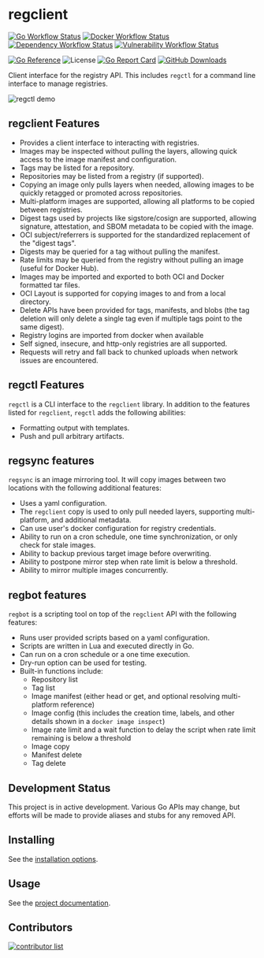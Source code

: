 # regclient

[![Go Workflow Status](https://img.shields.io/github/actions/workflow/status/regclient/regclient/go.yml?branch=main&label=Go%20build)](https://github.com/regclient/regclient/actions/workflows/go.yml)
[![Docker Workflow Status](https://img.shields.io/github/actions/workflow/status/regclient/regclient/docker.yml?branch=main&label=Docker%20build)](https://github.com/regclient/regclient/actions/workflows/docker.yml)
[![Dependency Workflow Status](https://img.shields.io/github/actions/workflow/status/regclient/regclient/version-check.yml?branch=main&label=Dependency%20check)](https://github.com/regclient/regclient/actions/workflows/version-check.yml)
[![Vulnerability Workflow Status](https://img.shields.io/github/actions/workflow/status/regclient/regclient/vulnscans.yml?branch=main&label=Vulnerability%20check)](https://github.com/regclient/regclient/actions/workflows/vulnscans.yml)

[![Go Reference](https://pkg.go.dev/badge/github.com/regclient/regclient.svg)](https://pkg.go.dev/github.com/regclient/regclient)
![License](https://img.shields.io/github/license/regclient/regclient)
[![Go Report Card](https://goreportcard.com/badge/github.com/regclient/regclient)](https://goreportcard.com/report/github.com/regclient/regclient)
[![GitHub Downloads](https://img.shields.io/github/downloads/regclient/regclient/total?label=GitHub%20downloads)](https://github.com/regclient/regclient/releases)

Client interface for the registry API.
This includes `regctl` for a command line interface to manage registries.

![regctl demo](docs/demo.gif)

## regclient Features

- Provides a client interface to interacting with registries.
- Images may be inspected without pulling the layers, allowing quick access to the image manifest and configuration.
- Tags may be listed for a repository.
- Repositories may be listed from a registry (if supported).
- Copying an image only pulls layers when needed, allowing images to be quickly retagged or promoted across repositories.
- Multi-platform images are supported, allowing all platforms to be copied between registries.
- Digest tags used by projects like sigstore/cosign are supported, allowing signature, attestation, and SBOM metadata to be copied with the image.
- OCI subject/referrers is supported for the standardized replacement of the "digest tags".
- Digests may be queried for a tag without pulling the manifest.
- Rate limits may be queried from the registry without pulling an image (useful for Docker Hub).
- Images may be imported and exported to both OCI and Docker formatted tar files.
- OCI Layout is supported for copying images to and from a local directory.
- Delete APIs have been provided for tags, manifests, and blobs (the tag deletion will only delete a single tag even if multiple tags point to the same digest).
- Registry logins are imported from docker when available
- Self signed, insecure, and http-only registries are all supported.
- Requests will retry and fall back to chunked uploads when network issues are encountered.

## regctl Features

`regctl` is a CLI interface to the `regclient` library.
In addition to the features listed for `regclient`, `regctl` adds the following abilities:

- Formatting output with templates.
- Push and pull arbitrary artifacts.

## regsync features

`regsync` is an image mirroring tool.
It will copy images between two locations with the following additional features:

- Uses a yaml configuration.
- The `regclient` copy is used to only pull needed layers, supporting multi-platform, and additional metadata.
- Can use user's docker configuration for registry credentials.
- Ability to run on a cron schedule, one time synchronization, or only check for stale images.
- Ability to backup previous target image before overwriting.
- Ability to postpone mirror step when rate limit is below a threshold.
- Ability to mirror multiple images concurrently.

## regbot features

`regbot` is a scripting tool on top of the `regclient` API with the following features:

- Runs user provided scripts based on a yaml configuration.
- Scripts are written in Lua and executed directly in Go.
- Can run on a cron schedule or a one time execution.
- Dry-run option can be used for testing.
- Built-in functions include:
  - Repository list
  - Tag list
  - Image manifest (either head or get, and optional resolving multi-platform reference)
  - Image config (this includes the creation time, labels, and other details shown in a `docker image inspect`)
  - Image rate limit and a wait function to delay the script when rate limit remaining is below a threshold
  - Image copy
  - Manifest delete
  - Tag delete

## Development Status

This project is in active development.
Various Go APIs may change, but efforts will be made to provide aliases and stubs for any removed API.

## Installing

See the [installation options](docs/install.md).

## Usage

See the [project documentation](docs/README.md).

## Contributors

<a href="https://github.com/regclient/regclient/graphs/contributors">
  <img src="https://contrib.rocks/image?repo=regclient/regclient" alt="contributor list"/>
</a>

<!-- markdownlint-disable-file MD033 -->
